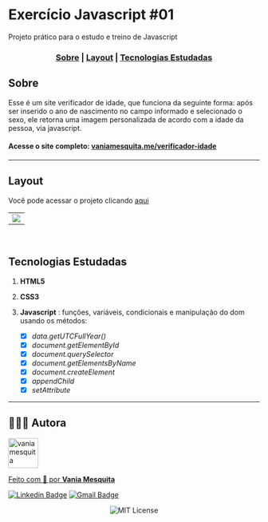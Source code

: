 # Exercício Javascript #01
Projeto prático para o estudo e treino de Javascript


### <p align="center"> [Sobre](#sobre) | [Layout](#layout) | [Tecnologias Estudadas](#tecnologias-estudadas) </p>
  

## Sobre 

Esse é um site verificador de idade, que funciona da seguinte forma: após ser inserido o ano de nascimento no campo informado e selecionado o sexo, ele retorna uma imagem personalizada de acordo com a idade da pessoa, via javascript.

#### Acesse o site completo: <a href="https://vaniamesquita.me/verificador-idade/" target="_blank">vaniamesquita.me/verificador-idade</a> 

---

## Layout

Você pode acessar o projeto clicando <a href="https://vaniamesquita.me/verificador-idade/" target="_blank">aqui</a>

<table align="center">
   <tr>
    <td valign="top"><img src="img/web.gif"> </td>
    
   </tr>
 </table>
 <br>

## Tecnologias Estudadas

1. **HTML5**
2. **CSS3**
3. **Javascript** : funções, variáveis, condicionais e manipulação do dom usando os métodos: 
   
   - [x] *data.getUTCFullYear()*
   - [x] *document.getElementById*
   - [x] *document.querySelector*
   - [x] *document.getElementsByName*
   - [x] *document.createElement*
   - [x] *appendChild*
   - [x] *setAttribute*

---

## 👩🏻‍💻 Autora

<a href="https://github.com/vaniamesquita"> <img src="https://avatars.githubusercontent.com/u/70303394?v=4" width="60px;" alt="vaniamesquita"/>
  
 Feito com :blue_heart: por <b>Vania Mesquita</b></a>  <a href="https://github.com/vaniamesquita"> </a>


[![Linkedin Badge](https://img.shields.io/badge/-LinkedIn-blue?style=flat-square&logo=Linkedin&logoColor=white&link=https://www.linkedin.com/in/vaniamesquita/)](https://www.linkedin.com/in/vaniamesquita/)
[![Gmail Badge](https://img.shields.io/badge/-vaniasalesm@gmail.com-D14836?style=flat-square&logo=Gmail&logoColor=white&link=mailto:vaniasalesm@gmail.com)](mailto:vaniasalesm@gmail.com)<br>


<p align="center"> <img alt="MIT License" src="https://img.shields.io/badge/license-MIT-green"> </p>
